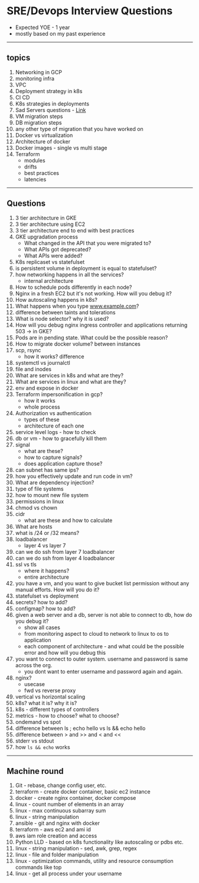 # SRE/Devops Interview Questions

- Expected YOE - 1 year
- mostly based on my past experience

---

## topics

1. Networking in GCP
2. monitoring infra
3. VPC
4. Deployment strategy in k8s
5. CI CD
6. K8s strategies in deployments
7. Sad Servers questions - [Link](https://sadservers.com/)
8. VM migration steps
9. DB migration steps
10. any other type of migration that you have worked on
11. Docker vs virtualization
12. Architecture of docker
13. Docker images - single vs multi stage
14. Terraform
    - modules
    - drifts
    - best practices
    - latencies

---


## Questions

1. 3 tier architecture in GKE
2. 3 tier architecture using EC2
3. 3 tier architecture end to end with best practices
4. GKE upgradation process
   - What changed in the API that you were migrated to?
   - What APIs got deprecated?
   - What APIs were added?
6. K8s replicaset vs statefulset
7. is persistent volume in deployment is equal to statefulset?
8. how networking happens in all the services?
   - internal architecture
9. How to schedule pods differently in each node?
10. Nginx in a fresh EC2 but it's not working. How will you debug it?
11. How autoscaling happens in k8s?
12. What happens when you type www.example.com?
13. difference between taints and tolerations
14. What is node selector? why it is used?
15. How will you debug nginx ingress controller and applications returning 503 -> in GKE?
16. Pods are in pending state. What could be the possible reason?
17. How to migrate docker volume? between instances
18. scp, rsync
    - how it works? difference
19. systemctl vs journalctl
20. file and inodes
21. What are services in k8s and what are they?
22. What are services in linux and what are they?
23. env and expose in docker
24. Terraform impersonification in gcp?
    - how it works
    - whole process
25. Authorization vs authentication
    - types of these
    - architecture of each one
26. service level logs - how to check
27. db or vm - how to gracefully kill them
28. signal
    - what are these?
    - how to capture signals?
    - does application capture those?
29. can subnet has same ips?
30. how you effectively update and run code in vm?
31. What are dependency injection?
32. type of file systems
33. how to mount new file system
34. permissions in linux
35. chmod vs chown
36. cidr
    - what are these and how to calculate
37. What are hosts
38. what is /24 or /32 means?
39. loadbalancer
    - layer 4 vs layer 7
40. can we do ssh from layer 7 loadbalancer
41. can we do ssh from layer 4 loadbalancer
42. ssl vs tls
    - where it happens?
    - entire architecture
43. you have a vm, and you want to give bucket list permission without any manual efforts. How will you do it?
44. statefulset vs deployment
45. secrets? how to add?
46. configmap? how to add?
47. given a web server and a db, server is not able to connect to db, how do you debug it?
    - show all cases
    - from monitoring aspect to cloud to network to linux to os to application
    - each component of architecture - and what could be the possible error and how will you debug this
48. you want to connect to outer system. username and password is same across the org.
    - you dont want to enter username and password again and again.
49. nginx?
    - usecase
    - fwd vs reverse proxy
50. vertical vs horizontal scaling
51. k8s? what it is? why it is?
52. k8s - different types of controllers
53. metrics - how to choose? what to choose?
54. ondemand vs spot
55. difference between ls ; echo hello vs ls && echo hello
56. difference between > and >> and < and <<
57. stderr vs stdout
58. how `ls && echo` works

---

## Machine round

1. Git - rebase, change config user, etc.
2. terraform - create docker container, basic ec2 instance
3. docker - create nginx container, docker compose
4. linux - count number of elements in an array
5. linux - max continuous subarray sum
6. linux - string manipulation
7. ansible - git and nginx with docker
8. terraform - aws ec2 and ami id
9. aws iam role creation and access
10. Python LLD - based on k8s functionality like autoscaling or pdbs etc.
11. linux - string manipulation - sed, awk, grep, regex
12. linux - file and folder manipulation
13. linux - optimization commands, utility and resource consumption commands like top
14. linux - get all process under your username
